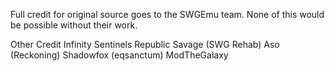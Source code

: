 Full credit for original source goes to the SWGEmu team. None of this would be possible without their work.

Other Credit
Infinity 
Sentinels Republic
Savage (SWG Rehab)
Aso (Reckoning)
Shadowfox (eqsanctum)
ModTheGalaxy